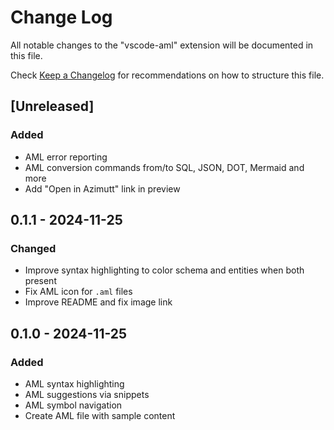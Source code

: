 # Change Log

All notable changes to the "vscode-aml" extension will be documented in this file.

Check [Keep a Changelog](http://keepachangelog.com) for recommendations on how to structure this file.

## [Unreleased]

### Added

- AML error reporting
- AML conversion commands from/to SQL, JSON, DOT, Mermaid and more
- Add "Open in Azimutt" link in preview


## 0.1.1 - 2024-11-25

### Changed

- Improve syntax highlighting to color schema and entities when both present
- Fix AML icon for `.aml` files
- Improve README and fix image link


## 0.1.0 - 2024-11-25

### Added

- AML syntax highlighting
- AML suggestions via snippets
- AML symbol navigation
- Create AML file with sample content
